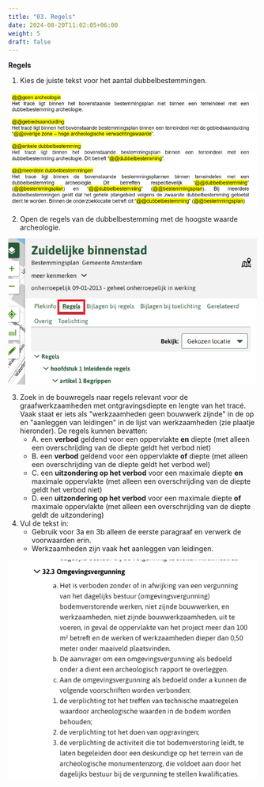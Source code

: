 ```yaml
---
title: "03. Regels"
date: 2024-08-20T11:02:05+06:00
weight: 5
draft: false
---
```


**Regels**
1. Kies de juiste tekst voor het aantal dubbelbestemmingen.

![image](Tekst_Dubbelbestemmingen.png)

2. Open de regels van de dubbelbestemming met de hoogste waarde archeologie.

![image](Regels.png)

3. Zoek in de bouwregels naar regels relevant voor de graafwerkzaamheden met ontgravingsdiepte en lengte van het tracé. Vaak staat er iets als "werkzaamheden geen bouwwerk zijnde" in de op en "aanleggen van leidingen" in de lijst van werkzaamheden (zie plaatje hieronder). De regels kunnen bevatten:
	- A. een **verbod** geldend voor een oppervlakte **en** diepte (met alleen een overschrijding van de diepte geldt het verbod niet)
	- B. een **verbod** geldend voor een oppervlakte **of** diepte (met alleen een overschrijding van de diepte geldt het verbod wel)
	- C. een **uitzondering op het verbod** voor een maximale diepte **en** maximale oppervlakte (met alleen een overschrijding van de diepte geldt het verbod niet)
	- D. een **uitzondering op het verbod** voor een maximale diepte **of** maximale oppervlakte (met alleen een overschrijding van de diepte geldt de uitzondering)
4. Vul de tekst in:
	- Gebruik voor 3a en 3b alleen de eerste paragraaf en verwerk de voorwaarden erin.
	- Werkzaamheden zijn vaak het aanleggen van leidingen.

![image](Relevant.png)